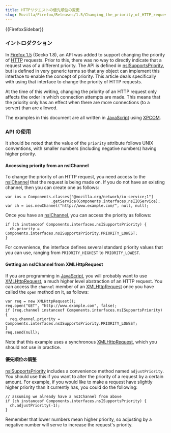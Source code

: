 ```yaml
---
title: HTTPリクエストの優先順位の変更
slug: Mozilla/Firefox/Releases/1.5/Changing_the_priority_of_HTTP_requests
---
```

{{FirefoxSidebar}}

### イントロダクション

In [Firefox 1.5](/ja/Firefox_1.5_for_developers) (Gecko 1.8), an API was added to support changing the priority of [HTTP](/ja/HTTP) requests. Prior to this, there was no way to directly indicate that a request was of a different priority. The API is defined in [nsISupportsPriority](/ja/nsISupportsPriority), but is defined in very generic terms so that any object can implement this interface to enable the concept of priority. This article deals specifically with using that interface to change the priority of HTTP requests.

At the time of this writing, changing the priority of an HTTP request only affects the order in which connection attempts are made. This means that the priority only has an effect when there are more connections (to a server) than are allowed.

The examples in this document are all written in [JavaScript](/ja/JavaScript) using [XPCOM](/ja/XPCOM).

### API の使用

It should be noted that the value of the `priority` attribute follows UNIX conventions, with smaller numbers (including negative numbers) having higher priority.

#### Accessing priority from an nsIChannel

To change the priority of an HTTP request, you need access to the [nsIChannel](/ja/XPCOM_Interface_Reference/nsIChannel) that the request is being made on. If you do not have an existing channel, then you can create one as follows:

```
var ios = Components.classes["@mozilla.org/network/io-service;1"]
                    .getService(Components.interfaces.nsIIOService);
var ch = ios.newChannel("http://www.example.com/", null, null);
```

Once you have an [nsIChannel](/ja/XPCOM_Interface_Reference/nsIChannel), you can access the priority as follows:

```
if (ch instanceof Components.interfaces.nsISupportsPriority) {
  ch.priority = Components.interfaces.nsISupportsPriority.PRIORITY_LOWEST;
}
```

For convenience, the interface defines several standard priority values that you can use, ranging from `PRIORITY_HIGHEST` to `PRIORITY_LOWEST`.

#### Getting an nsIChannel from XMLHttpRequest

If you are programming in [JavaScript](/ja/JavaScript), you will probably want to use [XMLHttpRequest](/ja/XMLHttpRequest), a much higher level abstraction of an HTTP request. You can access the `channel` member of an [XMLHttpRequest](/ja/XMLHttpRequest) once you have called the `open` method on it, as follows:

```
var req = new XMLHttpRequest();
req.open("GET", "http://www.example.com", false);
if (req.channel instanceof Components.interfaces.nsISupportsPriority) {
  req.channel.priority = Components.interfaces.nsISupportsPriority.PRIORITY_LOWEST;
}
req.send(null);
```

Note that this example uses a synchronous [XMLHttpRequest](/ja/XMLHttpRequest), which you should not use in practice.

#### 優先順位の調整

[nsISupportsPriority](/ja/nsISupportsPriority#adjustPriority) includes a convenience method named `adjustPriority`. You should use this if you want to alter the priority of a request by a certain amount. For example, if you would like to make a request have slightly higher priority than it currently has, you could do the following:

```
// assuming we already have a nsIChannel from above
if (ch instanceof Components.interfaces.nsISupportsPriority) {
  ch.adjustPriority(-1);
}
```

Remember that lower numbers mean higher priority, so adjusting by a negative number will serve to increase the request's priority.
